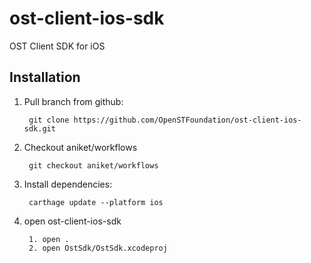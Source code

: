# ost-client-ios-sdk
OST Client SDK for iOS

## Installation
1. Pull branch from github: 

        git clone https://github.com/OpenSTFoundation/ost-client-ios-sdk.git
        
2. Checkout aniket/workflows

        git checkout aniket/workflows

3. Install dependencies:

        carthage update --platform ios
        
4. open ost-client-ios-sdk
    
        1. open .
        2. open OstSdk/OstSdk.xcodeproj
    
